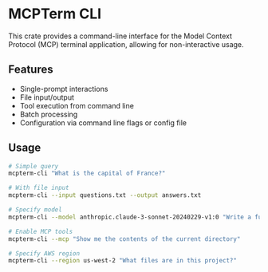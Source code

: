 # MCPTerm CLI

This crate provides a command-line interface for the Model Context Protocol (MCP) terminal application, allowing for non-interactive usage.

## Features

- Single-prompt interactions
- File input/output
- Tool execution from command line
- Batch processing
- Configuration via command line flags or config file

## Usage

```bash
# Simple query
mcpterm-cli "What is the capital of France?"

# With file input
mcpterm-cli --input questions.txt --output answers.txt

# Specify model
mcpterm-cli --model anthropic.claude-3-sonnet-20240229-v1:0 "Write a function to sort a list"

# Enable MCP tools
mcpterm-cli --mcp "Show me the contents of the current directory"

# Specify AWS region
mcpterm-cli --region us-west-2 "What files are in this project?"
```
